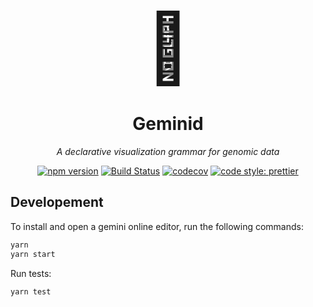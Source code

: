 <div align="center">

<div style="display: grid;">
    <span style="font-size:82pt;grid-column:1;grid-row:1;">🌌</span>
    <span style="font-size:60pt;grid-column:1;grid-row:1;display:flex;justify-content:center;align-items:center;opacity:0.5;">🧬</span>
</div>

# Geminid

*A declarative visualization grammar for genomic data*

[![npm version](https://img.shields.io/npm/v/geminid.svg?style=flat-square)](https://www.npmjs.com/package/geminid)
[![Build Status](https://img.shields.io/travis/sehilyi/gemini/master.svg?style=flat-square)](https://travis-ci.com/sehilyi/gemini)
[![codecov](https://img.shields.io/codecov/c/github/sehilyi/gemini/master.svg?style=flat-square)](https://codecov.io/gh/sehilyi/gemini)
[![code style: prettier](https://img.shields.io/badge/code_style-prettier-ff69b4.svg?style=flat-square)](https://github.com/prettier/prettier)

</div>

## Developement

To install and open a gemini online editor, run the following commands:

```sh
yarn
yarn start
```

Run tests:

```sh
yarn test
```
